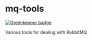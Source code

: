 mq-tools
========

[![Greenkeeper badge](https://badges.greenkeeper.io/gas-buddy/mq-tools.svg)](https://greenkeeper.io/)

Various tools for dealing with RabbitMQ